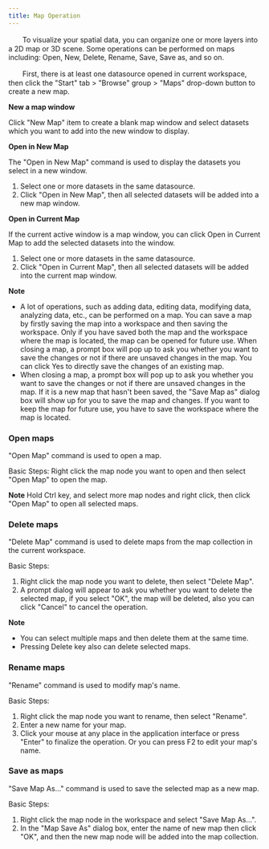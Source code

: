 ```yaml
---
title: Map Operation
---
```




　　To visualize your spatial data, you can organize one or more layers into a 2D map or 3D scene. Some operations can be performed on maps including: Open, New, Delete, Rename, Save, Save as, and so on.

　　First, there is at least one datasource opened in current workspace, then click the "Start" tab > "Browse" group > "Maps" drop-down button to create a new map.

**New a map window**  
  
Click "New Map" item to create a blank map window and select datasets which you want to add into the new window to display.

**Open in New Map**  
 
The "Open in New Map" command is used to display the datasets you select in a new window. 
1. Select one or more datasets in the same datasource.
2. Click "Open in New Map", then all selected datasets will be added into a new map window.
 
**Open in Current Map**  
 
If the current active window is a map window, you can click Open in Current Map to add the selected datasets into the window. 
1. Select one or more datasets in the same datasource.
2. Click "Open in Current Map", then all selected datasets will be added into the current map window.
  
**Note**  

+ A lot of operations, such as adding data, editing data, modifying data, analyzing data, etc., can be performed on a map. You can save a map by firstly saving the map into a workspace and then saving the workspace. Only if you have saved both the map and the workspace where the map is located, the map can be opened for future use. 
When closing a map, a prompt box will pop up to ask you whether you want to save the changes or not if there are unsaved changes in the map. You can click Yes to directly save the changes of an existing map. 
+ When closing a map, a prompt box will pop up to ask you whether you want to save the changes or not if there are unsaved changes in the map. If it is a new map that hasn't been saved, the "Save Map as" dialog box will show up for you to save the map and changes. If you want to keep the map for future use, you have to save the workspace where the map is located. 
  
### Open maps   

"Open Map" command is used to open a map.

Basic Steps: Right click the map node you want to open and then select "Open Map" to open the map.

**Note**
Hold Ctrl key, and select more map nodes and right click, then click "Open Map" to open all selected maps.
 
### Delete maps  
  
 "Delete Map" command is used to delete maps from the map collection in the current workspace.

Basic Steps:  
1. Right click the map node you want to delete, then select "Delete Map".
2. A prompt dialog will appear to ask you whether you want to delete the selected map, if you select "OK", the map will be deleted, also you can click "Cancel" to cancel the operation.

**Note**  
  
+ You can select multiple maps and then delete them at the same time.
+ Pressing Delete key also can delete selected maps.
  
### Rename maps  
  
"Rename" command is used to modify map's name.

Basic Steps:  
1. Right click the map node you want to rename, then select "Rename".
2. Enter a new name for your map. 
3. Click your mouse at any place in the application interface or press "Enter" to finalize the operation.
Or you can press F2 to edit your map's name.
     
### Save as maps    
  
"Save Map As..." command is used to save the selected map as a new map.

Basic Steps:  

1. Right click the map node in the workspace and select "Save Map As...".
2. In the "Map Save As" dialog box, enter the name of new map then click "OK", and then the new map node will be added into the map collection.




 




